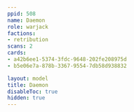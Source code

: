 ```yaml
---
ppid: 508
name: Daemon
role: warjack
factions:
- retribution
scans: 2
cards:
- a42b6ee1-5374-3fdc-9648-202fe208975d
- b5e06e7a-878b-3367-9554-7db58d938832

layout: model
title: Daemon
disableToc: true
hidden: true
---
```

